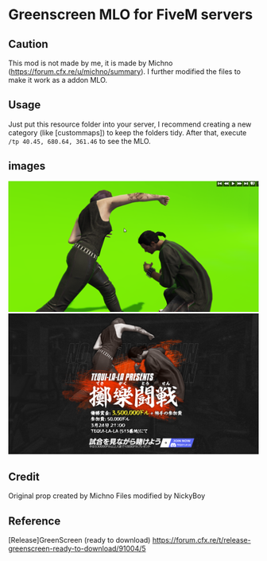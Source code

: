 # Greenscreen MLO for FiveM servers
## Caution
This mod is not made by me, it is made by Michno (https://forum.cfx.re/u/michno/summary). 
I further modified the files to make it work as a addon MLO.

## Usage
Just put this resource folder into your server, I recommend creating a new category (like [custommaps]) to keep the folders tidy.
After that, execute `/tp 40.45, 680.64, 361.46` to see the MLO.

## images
![image1](https://github.com/inoue-773/GreenscreenFiveM/blob/images/image.png?raw=true)
![image2](https://github.com/inoue-773/GreenscreenFiveM/blob/images/tequilalaboxingad.png?raw=true)

## Credit
Original prop created by Michno
Files modified by NickyBoy

## Reference
[Release]GreenScreen (ready to download)
https://forum.cfx.re/t/release-greenscreen-ready-to-download/91004/5
